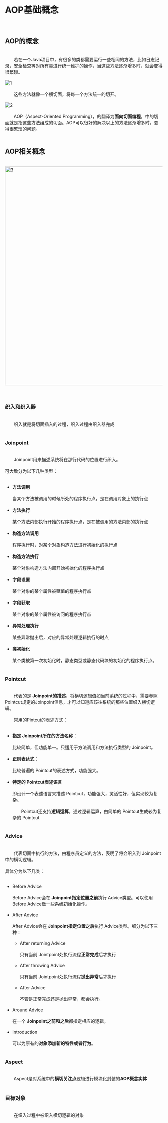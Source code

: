 # AOP基础概念&emsp;  
&emsp;  
## AOP的概念&emsp;  
&emsp;  
​&emsp;&emsp;若在一个Java项目中，有很多的类都需要运行一些相同的方法，比如日志记录，安全检查等对所有类进行统一维护的操作，当这些方法逐渐增多时，就会变得很繁琐。&emsp;  
&emsp;  
![1](AOP基础概念/1.png)&emsp;  
&emsp;  
​&emsp;&emsp;这些方法就像一个横切面，将每一个方法统一的切开。&emsp;  
&emsp;  
![2](AOP基础概念/2.png)&emsp;  
&emsp;  
​&emsp;&emsp;AOP（Aspect-Oriented Programming），的翻译为**面向切面编程**，中的切面就是指这些方法组成的切面。AOP可以很好的解决以上的方法逐渐增多时，变得很繁琐的问题。&emsp;  
&emsp;  
## AOP相关概念&emsp;  
&emsp;  
<img src="AOP基础概念/3.png" alt="3" width='700px' />&emsp;  
&emsp;  
### 织入和织入器&emsp;  
&emsp;  
​&emsp;&emsp;织入就是将切面插入的过程，织入过程由织入器完成&emsp;  
&emsp;  
### Joinpoint&emsp;  
&emsp;  
​&emsp;&emsp;Joinpoint用来描述系统将在那行代码的位置进行织入。&emsp;  
&emsp;  
可大致分为以下几种类型：&emsp;  
&emsp;  
- **方法调用**&emsp;  
&emsp;  
  当某个方法被调用的时候所处的程序执行点，是在调用对象上的执行点&emsp;  
&emsp;  
- **方法执行**&emsp;  
&emsp;  
  某个方法内部执行开始的程序执行点，是在被调用的方法内部的执行点&emsp;  
&emsp;  
- **构造方法调用**&emsp;  
&emsp;  
  程序执行时，对某个对象构造方法进行初始化的执行点&emsp;  
&emsp;  
- **构造方法执行**&emsp;  
&emsp;  
  某个对象构造方法内部开始初始化的程序执行点&emsp;  
&emsp;  
- **字段设置**&emsp;  
&emsp;  
  某个对象的某个属性被赋值的程序执行点&emsp;  
&emsp;  
- **字段获取**&emsp;  
&emsp;  
  某个对象的某个属性被访问的程序执行点&emsp;  
&emsp;  
- **异常处理执行**&emsp;  
&emsp;  
  某些异常抛出后，对应的异常处理逻辑执行的时点&emsp;  
&emsp;  
- **类初始化**&emsp;  
&emsp;  
  某个类被第一次初始化时，静态类型或静态代码块的初始化的程序执行点。&emsp;  
&emsp;  
### Pointcut&emsp;  
&emsp;  
​&emsp;&emsp;代表的是 **Joinpoint的描述**，将横切逻辑值如当前系统的过程中，需要参照 Pointcut规定的Joinpoint信息，才可以知道应该往系统的那些位置织入横切逻辑。&emsp;  
&emsp;  
​&emsp;&emsp;常用的Pintcut的表述方式：&emsp;  
&emsp;  
- **指定 Joinpoint所在的方法名称**：&emsp;  
&emsp;  
  比较简单，但功能单一。只适用于方法调用和方法执行类型的 Joinpoint。&emsp;  
&emsp;  
- **正则表达式**：&emsp;  
&emsp;  
  比较普遍的 Pointcut的表述方式，功能强大。&emsp;  
&emsp;  
- **特定的 Pointcut表述语言**&emsp;  
&emsp;  
  即设计一个表述语言来描述 Pointcut，功能强大，灵活性好，但实现较为复杂。&emsp;  
&emsp;  
​&emsp;&emsp;Pointcut还支持**逻辑运算**，通过逻辑运算，由简单的 Pointcut生成较为复杂的 Pointcut&emsp;  
&emsp;  
### Advice&emsp;  
&emsp;  
​&emsp;&emsp;代表切面中执行的方法，由程序员定义的方法，表明了将会织入到 Joinpoint中的横切逻辑。&emsp;  
&emsp;  
具体分为以下几类：&emsp;  
&emsp;  
- Before Advice&emsp;  
&emsp;  
  Before Advice会在 **Joinpoint指定位置之前**执行 Advice类型。可以使用Before Advice做一些系统初始化操作。&emsp;  
&emsp;  
- After Advice&emsp;  
&emsp;  
  After Advice会在 **Joinpoint指定位置之后**执行 Advice类型。细分为以下三种：&emsp;  
&emsp;  
  - After returning Advice&emsp;  
&emsp;  
    只有当前 Jointpoint处执行流程**正常完成**后才执行&emsp;  
&emsp;  
  - After throwing Advice&emsp;  
&emsp;  
    只有当前 Jointpoint处执行流程**抛出异常**后才执行&emsp;  
&emsp;  
  - After Advice &emsp;  
&emsp;  
    不管是正常完成还是抛出异常，都会执行。&emsp;  
&emsp;  
- Around Advice&emsp;  
&emsp;  
  在一个 **Joinpoint之前和之后**都指定相应的逻辑。&emsp;  
&emsp;  
- Introduction&emsp;  
&emsp;  
  可以为原有的**对象添加新的特性或者行为**。&emsp;  
&emsp;  
### Aspect&emsp;  
&emsp;  
​&emsp;&emsp;Aspect是对系统中的**横切关注点**逻辑进行模块化封装的**AOP概念实体**&emsp;  
&emsp;  
### 目标对象&emsp;  
&emsp;  
​&emsp;&emsp;在织入过程中被织入横切逻辑的对象&emsp;  
&emsp;  
&emsp;  
&emsp;  
&emsp;  
